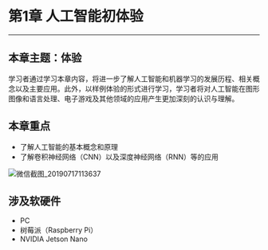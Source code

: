 # 第1章 人工智能初体验

---

## 本章主题：体验

学习者通过学习本章内容，将进一步了解人工智能和机器学习的发展历程、相关概念以及主要应用。此外，以样例体验的形式进行学习，学习者将对人工智能在图形图像和语言处理、电子游戏及其他领域的应用产生更加深刻的认识与理解。

## 本章重点

- 了解人工智能的基本概念和原理
- 了解卷积神经网络（CNN）以及深度神经网络（RNN）等的应用

![微信截图_20190717113637](https://md.hass.live/%E5%BE%AE%E4%BF%A1%E6%88%AA%E5%9B%BE_20190717113637.png)

## 涉及软硬件

- PC
- 树莓派（Raspberry Pi）
- NVIDIA Jetson Nano
